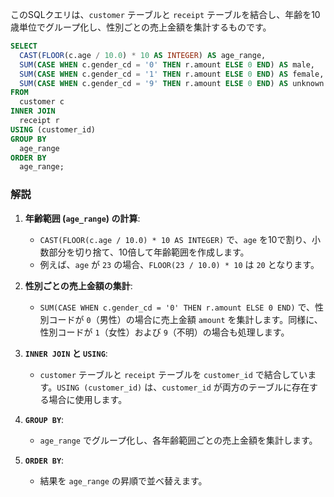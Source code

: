 このSQLクエリは、`customer` テーブルと `receipt` テーブルを結合し、年齢を10歳単位でグループ化し、性別ごとの売上金額を集計するものです。

```sql
SELECT
  CAST(FLOOR(c.age / 10.0) * 10 AS INTEGER) AS age_range,
  SUM(CASE WHEN c.gender_cd = '0' THEN r.amount ELSE 0 END) AS male,
  SUM(CASE WHEN c.gender_cd = '1' THEN r.amount ELSE 0 END) AS female,
  SUM(CASE WHEN c.gender_cd = '9' THEN r.amount ELSE 0 END) AS unknown
FROM 
  customer c
INNER JOIN 
  receipt r 
USING (customer_id)
GROUP BY 
  age_range
ORDER BY 
  age_range;
```

### 解説

1. **年齢範囲 (`age_range`) の計算**:
   - `CAST(FLOOR(c.age / 10.0) * 10 AS INTEGER)` で、`age` を10で割り、小数部分を切り捨て、10倍して年齢範囲を作成します。
   - 例えば、`age` が `23` の場合、`FLOOR(23 / 10.0) * 10` は `20` となります。

2. **性別ごとの売上金額の集計**:
   - `SUM(CASE WHEN c.gender_cd = '0' THEN r.amount ELSE 0 END)` で、性別コードが `0`（男性）の場合に売上金額 `amount` を集計します。同様に、性別コードが `1`（女性）および `9`（不明）の場合も処理します。

3. **`INNER JOIN` と `USING`**:
   - `customer` テーブルと `receipt` テーブルを `customer_id` で結合しています。`USING (customer_id)` は、`customer_id` が両方のテーブルに存在する場合に使用します。

4. **`GROUP BY`**:
   - `age_range` でグループ化し、各年齢範囲ごとの売上金額を集計します。

5. **`ORDER BY`**:
   - 結果を `age_range` の昇順で並べ替えます。
